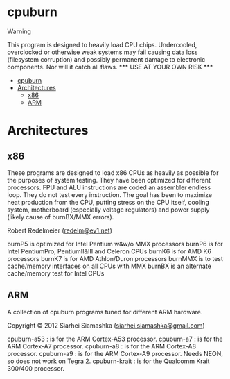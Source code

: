 cpuburn
=======

> [!WARNING]
> This program is designed to heavily load CPU chips. Undercooled, overclocked or otherwise weak systems may fail causing data loss (filesystem corruption) and possibly permanent damage to electronic components.  Nor will it catch all flaws.   *** USE AT YOUR OWN RISK ***
>

- [cpuburn](#cpuburn)
- [Architectures](#architectures)
  - [x86](#x86)
  - [ARM](#arm)

# Architectures

## x86

These programs are designed to load x86 CPUs as heavily as possible for
the purposes of system testing.  They have been optimized for different
processors.  FPU and ALU instructions are coded an assembler endless loop.
They do not test every instruction.  The goal has been to maximize heat
production from the CPU, putting stress on the CPU itself, cooling
system, motherboard (especially voltage regulators) and power supply
(likely cause of burnBX/MMX errors).

Robert Redelmeier (redelm@ev1.net)

burnP5   is optimized for Intel Pentium w&w/o MMX processors
burnP6   is for Intel PentiumPro, PentiumII&III and Celeron CPUs
burnK6   is for AMD K6 processors
burnK7   is for AMD Athlon/Duron processors
burnMMX  is to test cache/memory interfaces on all CPUs with MMX
burnBX   is an alternate cache/memory test for Intel CPUs


## ARM

A collection of cpuburn programs tuned for different ARM hardware.

Copyright © 2012 Siarhei Siamashka (siarhei.siamashka@gmail.com)

cpuburn-a53
:   is for the ARM Cortex-A53 processor.
cpuburn-a7 
:   is for the ARM Cortex-A7 processor.
cpuburn-a8 
:   is for the ARM Cortex-A8 processor.
cpuburn-a9 
:   is for the ARM Cortex-A9 processor. Needs NEON, so does not work on Tegra 2.
cpuburn-krait
:   is for the Qualcomm Krait 300/400 processor.